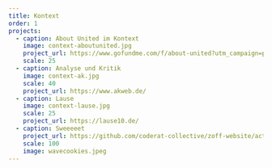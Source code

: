 ```yaml
---
title: Kontext
order: 1
projects:
  - caption: About United im Kontext
    image: context-aboutunited.jpg
    project_url: https://www.gofundme.com/f/about-united?utm_campaign=p_cp_url&utm_medium=os&utm_source=customer
    scale: 25
  - caption: Analyse und Kritik
    image: context-ak.jpg
    scale: 40
    project_url: https://www.akweb.de/
  - caption: Lause
    image: context-lause.jpg
    scale: 25
    project_url: https://lause10.de/
  - caption: Sweeeeet
    project_url: https://github.com/coderat-collective/zoff-website/actions
    scale: 100
    image: wavecookies.jpeg
---
```

